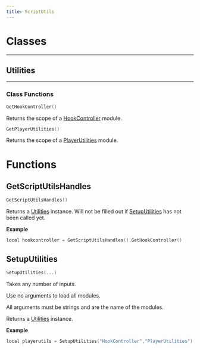 ```yaml
---
title: ScriptUtils
---
```


# Classes

---

## Utilities

---

### Class Functions

```c++
GetHookController()
```
Returns the scope of a [HookController](hookcontroller.md) module.
```c++
GetPlayerUtilities()
```
Returns the scope of a [PlayerUtilities](playerutilities.md) module.

# Functions

## GetScriptUtilsHandles

```c++
GetScriptUtilsHandles()
```
Returns a [Utilities](#utilities) instance. Will not be filled out if [SetupUtilities](#setuputilities) has not been called yet.

**Example**
```c++
local hookcontroller = GetScriptUtilsHandles().GetHookController()
```

## SetupUtilities

```c++
SetupUtilities(...)
```
Takes any number of inputs.

Use no arguments to load all modules.

All arguments must be strings and are the name of the modules.

Returns a [Utilities](#utilities) instance.

**Example**
```c++
local playerutils = SetupUtilities("HookController","PlayerUtilities").GetPlayerUtilities()
```



